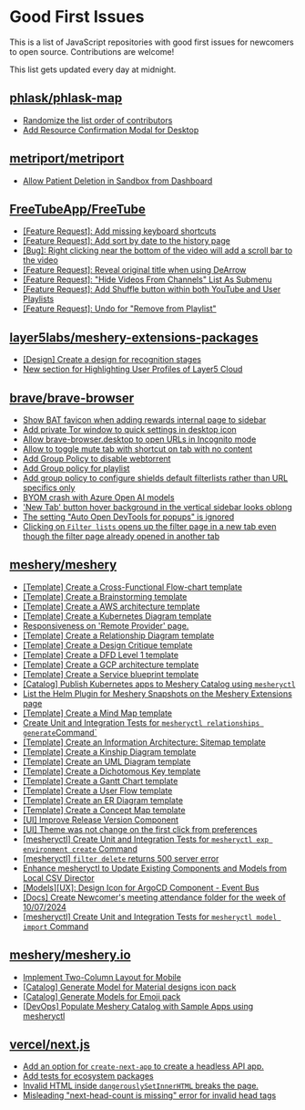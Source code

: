 # Good First Issues

This is a list of JavaScript repositories with good first issues for newcomers to open source. Contributions are welcome!

This list gets updated every day at midnight.

## [phlask/phlask-map](https://github.com/phlask/phlask-map)

- [Randomize the list order of contributors](https://github.com/phlask/phlask-map/issues/461)
- [Add Resource Confirmation Modal for Desktop](https://github.com/phlask/phlask-map/issues/418)

## [metriport/metriport](https://github.com/metriport/metriport)

- [Allow Patient Deletion in Sandbox from Dashboard](https://github.com/metriport/metriport/issues/1592)

## [FreeTubeApp/FreeTube](https://github.com/FreeTubeApp/FreeTube)

- [[Feature Request]: Add missing keyboard shortcuts](https://github.com/FreeTubeApp/FreeTube/issues/2138)
- [[Feature Request]: Add sort by date to the history page](https://github.com/FreeTubeApp/FreeTube/issues/5595)
- [[Bug]: Right clicking near the bottom of the video will add a scroll bar to the video](https://github.com/FreeTubeApp/FreeTube/issues/6006)
- [[Feature Request]: Reveal original title when using DeArrow](https://github.com/FreeTubeApp/FreeTube/issues/3900)
- [[Feature Request]: "Hide Videos From Channels" List As Submenu](https://github.com/FreeTubeApp/FreeTube/issues/5652)
- [[Feature Request]: Add Shuffle button within both YouTube and User Playlists](https://github.com/FreeTubeApp/FreeTube/issues/5618)
- [[Feature Request]: Undo for "Remove from Playlist"](https://github.com/FreeTubeApp/FreeTube/issues/5421)

## [layer5labs/meshery-extensions-packages](https://github.com/layer5labs/meshery-extensions-packages)

- [[Design] Create a design for recognition stages](https://github.com/layer5labs/meshery-extensions-packages/issues/158)
- [New section for Highlighting User Profiles of Layer5 Cloud](https://github.com/layer5labs/meshery-extensions-packages/issues/128)

## [brave/brave-browser](https://github.com/brave/brave-browser)

- [Show BAT favicon when adding rewards internal page to sidebar](https://github.com/brave/brave-browser/issues/41617)
- [Add private Tor window to quick settings in desktop icon](https://github.com/brave/brave-browser/issues/41606)
- [Allow brave-browser.desktop to open URLs in Incognito mode](https://github.com/brave/brave-browser/issues/41667)
- [Allow to toggle mute tab with shortcut on tab with no content](https://github.com/brave/brave-browser/issues/40016)
- [Add Group Policy to disable webtorrent](https://github.com/brave/brave-browser/issues/41427)
- [Add Group policy for playlist](https://github.com/brave/brave-browser/issues/41428)
- [Add group policy to configure shields default filterlists rather than URL specifics only](https://github.com/brave/brave-browser/issues/41429)
- [BYOM crash with Azure Open AI models](https://github.com/brave/brave-browser/issues/40902)
- ['New Tab' button hover background in the vertical sidebar looks oblong](https://github.com/brave/brave-browser/issues/40323)
- [The setting "Auto Open DevTools for popups" is ignored](https://github.com/brave/brave-browser/issues/39597)
- [Clicking on `Filter lists` opens up the filter page in a new tab even though the filter page already opened in another tab](https://github.com/brave/brave-browser/issues/24120)

## [meshery/meshery](https://github.com/meshery/meshery)

- [[Template] Create a Cross-Functional Flow-chart template](https://github.com/meshery/meshery/issues/12504)
- [[Template] Create a Brainstorming template](https://github.com/meshery/meshery/issues/12503)
- [[Template] Create a AWS architecture template](https://github.com/meshery/meshery/issues/12500)
- [[Template] Create a Kubernetes Diagram template](https://github.com/meshery/meshery/issues/12462)
- [Responsiveness on 'Remote Provider' page.](https://github.com/meshery/meshery/issues/10743)
- [[Template] Create a Relationship Diagram template ](https://github.com/meshery/meshery/issues/12453)
- [[Template] Create a Design Critique template](https://github.com/meshery/meshery/issues/12502)
- [[Template] Create a DFD Level 1 template](https://github.com/meshery/meshery/issues/12501)
- [[Template] Create a GCP architecture template](https://github.com/meshery/meshery/issues/12498)
- [[Template] Create a Service blueprint template ](https://github.com/meshery/meshery/issues/12497)
- [[Catalog] Publish Kubernetes apps to Meshery Catalog using `mesheryctl`](https://github.com/meshery/meshery/issues/10444)
- [List the Helm Plugin for Meshery Snapshots on the Meshery Extensions page](https://github.com/meshery/meshery/issues/11866)
- [[Template] Create a Mind Map template](https://github.com/meshery/meshery/issues/12455)
- [Create Unit and Integration Tests for `mesheryctl relationships generate`Command`](https://github.com/meshery/meshery/issues/12135)
- [[Template] Create an Information Architecture: Sitemap template](https://github.com/meshery/meshery/issues/12464)
- [[Template] Create a Kinship Diagram template](https://github.com/meshery/meshery/issues/12452)
- [[Template] Create an UML Diagram template](https://github.com/meshery/meshery/issues/12451)
- [[Template] Create a Dichotomous Key template](https://github.com/meshery/meshery/issues/12463)
- [[Template] Create a Gantt Chart template](https://github.com/meshery/meshery/issues/12461)
- [[Template] Create a User Flow template](https://github.com/meshery/meshery/issues/12456)
- [[Template] Create an ER Diagram template](https://github.com/meshery/meshery/issues/12450)
- [[Template] Create a Concept Map template](https://github.com/meshery/meshery/issues/12454)
- [[UI] Improve Release Version Component](https://github.com/meshery/meshery/issues/9569)
- [[UI] Theme was not change on the first click from preferences](https://github.com/meshery/meshery/issues/12218)
- [[mesheryctl] Create Unit and Integration Tests for `mesheryctl exp environment create` Command](https://github.com/meshery/meshery/issues/12138)
- [[mesheryctl] `filter delete` returns 500 server error](https://github.com/meshery/meshery/issues/11318)
- [Enhance mesheryctl to Update Existing Components and Models from Local CSV Director](https://github.com/meshery/meshery/issues/12134)
- [[Models][UX]: Design Icon for ArgoCD Component - Event Bus](https://github.com/meshery/meshery/issues/10297)
- [[Docs] Create Newcomer's meeting attendance folder for the week of 10/07/2024](https://github.com/meshery/meshery/issues/12012)
- [[mesheryctl] Create Unit and Integration Tests for `mesheryctl model import` Command](https://github.com/meshery/meshery/issues/12137)

## [meshery/meshery.io](https://github.com/meshery/meshery.io)

- [Implement Two-Column Layout for Mobile](https://github.com/meshery/meshery.io/issues/1827)
- [[Catalog] Generate Model for Material designs icon pack](https://github.com/meshery/meshery.io/issues/1912)
- [[Catalog] Generate Models for Emoji pack](https://github.com/meshery/meshery.io/issues/1910)
- [[DevOps] Populate Meshery Catalog with Sample Apps using mesheryctl](https://github.com/meshery/meshery.io/issues/1650)

## [vercel/next.js](https://github.com/vercel/next.js)

- [Add an option for `create-next-app` to create a headless API app.](https://github.com/vercel/next.js/issues/68118)
- [Add tests for ecosystem packages](https://github.com/vercel/next.js/issues/31690)
- [Invalid HTML inside `dangerouslySetInnerHTML` breaks the page.](https://github.com/vercel/next.js/issues/14797)
- [Misleading "next-head-count is missing" error for invalid head tags](https://github.com/vercel/next.js/issues/20924)


